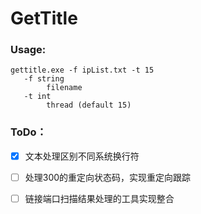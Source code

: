 # GetTitle

### Usage:
```
gettitle.exe -f ipList.txt -t 15
   -f string
        filename
   -t int
        thread (default 15)
```


### ToDo：

- [x] 文本处理区别不同系统换行符
- [ ] 处理300的重定向状态码，实现重定向跟踪
- [ ] 链接端口扫描结果处理的工具实现整合



